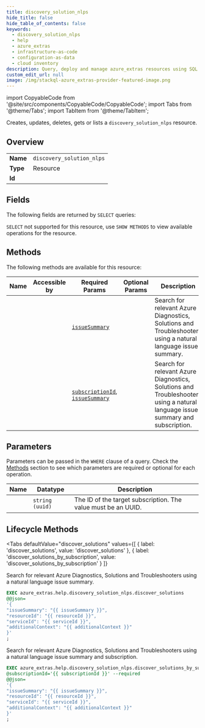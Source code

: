 ```yaml
--- 
title: discovery_solution_nlps
hide_title: false
hide_table_of_contents: false
keywords:
  - discovery_solution_nlps
  - help
  - azure_extras
  - infrastructure-as-code
  - configuration-as-data
  - cloud inventory
description: Query, deploy and manage azure_extras resources using SQL
custom_edit_url: null
image: /img/stackql-azure_extras-provider-featured-image.png
---
```


import CopyableCode from '@site/src/components/CopyableCode/CopyableCode';
import Tabs from '@theme/Tabs';
import TabItem from '@theme/TabItem';

Creates, updates, deletes, gets or lists a <code>discovery_solution_nlps</code> resource.

## Overview
<table><tbody>
<tr><td><b>Name</b></td><td><code>discovery_solution_nlps</code></td></tr>
<tr><td><b>Type</b></td><td>Resource</td></tr>
<tr><td><b>Id</b></td><td><CopyableCode code="azure_extras.help.discovery_solution_nlps" /></td></tr>
</tbody></table>

## Fields

The following fields are returned by `SELECT` queries:

`SELECT` not supported for this resource, use `SHOW METHODS` to view available operations for the resource.


## Methods

The following methods are available for this resource:

<table>
<thead>
    <tr>
    <th>Name</th>
    <th>Accessible by</th>
    <th>Required Params</th>
    <th>Optional Params</th>
    <th>Description</th>
    </tr>
</thead>
<tbody>
<tr>
    <td><a href="#discover_solutions"><CopyableCode code="discover_solutions" /></a></td>
    <td><CopyableCode code="exec" /></td>
    <td><a href="#parameter-issueSummary"><code>issueSummary</code></a></td>
    <td></td>
    <td>Search for relevant Azure Diagnostics, Solutions and Troubleshooters using a natural language issue summary.</td>
</tr>
<tr>
    <td><a href="#discover_solutions_by_subscription"><CopyableCode code="discover_solutions_by_subscription" /></a></td>
    <td><CopyableCode code="exec" /></td>
    <td><a href="#parameter-subscriptionId"><code>subscriptionId</code></a>, <a href="#parameter-issueSummary"><code>issueSummary</code></a></td>
    <td></td>
    <td>Search for relevant Azure Diagnostics, Solutions and Troubleshooters using a natural language issue summary and subscription.</td>
</tr>
</tbody>
</table>

## Parameters

Parameters can be passed in the `WHERE` clause of a query. Check the [Methods](#methods) section to see which parameters are required or optional for each operation.

<table>
<thead>
    <tr>
    <th>Name</th>
    <th>Datatype</th>
    <th>Description</th>
    </tr>
</thead>
<tbody>
<tr id="parameter-subscriptionId">
    <td><CopyableCode code="subscriptionId" /></td>
    <td><code>string (uuid)</code></td>
    <td>The ID of the target subscription. The value must be an UUID.</td>
</tr>
</tbody>
</table>

## Lifecycle Methods

<Tabs
    defaultValue="discover_solutions"
    values={[
        { label: 'discover_solutions', value: 'discover_solutions' },
        { label: 'discover_solutions_by_subscription', value: 'discover_solutions_by_subscription' }
    ]}
>
<TabItem value="discover_solutions">

Search for relevant Azure Diagnostics, Solutions and Troubleshooters using a natural language issue summary.

```sql
EXEC azure_extras.help.discovery_solution_nlps.discover_solutions 
@@json=
'{
"issueSummary": "{{ issueSummary }}", 
"resourceId": "{{ resourceId }}", 
"serviceId": "{{ serviceId }}", 
"additionalContext": "{{ additionalContext }}"
}'
;
```
</TabItem>
<TabItem value="discover_solutions_by_subscription">

Search for relevant Azure Diagnostics, Solutions and Troubleshooters using a natural language issue summary and subscription.

```sql
EXEC azure_extras.help.discovery_solution_nlps.discover_solutions_by_subscription 
@subscriptionId='{{ subscriptionId }}' --required 
@@json=
'{
"issueSummary": "{{ issueSummary }}", 
"resourceId": "{{ resourceId }}", 
"serviceId": "{{ serviceId }}", 
"additionalContext": "{{ additionalContext }}"
}'
;
```
</TabItem>
</Tabs>
